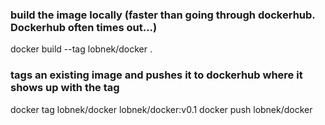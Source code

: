### build the image locally (faster than going through dockerhub. Dockerhub often times out...)
docker build --tag lobnek/docker .

### tags an existing image and pushes it to dockerhub where it shows up with the tag
docker tag lobnek/docker lobnek/docker:v0.1
docker push lobnek/docker
